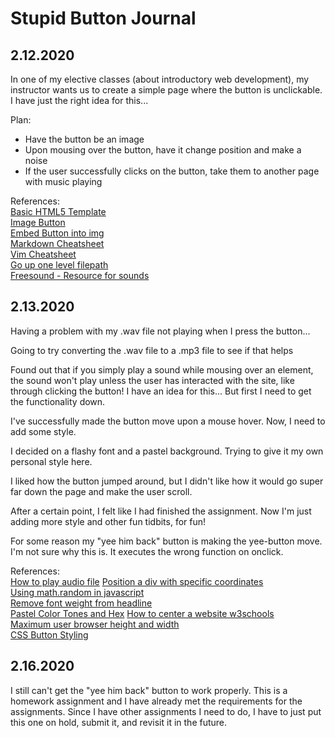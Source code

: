 # Stupid Button Journal

## 2.12.2020
In one of my elective classes (about introductory web development), my instructor wants us to create a simple page where the button is unclickable. I have just the right idea for this... 

Plan:  
- Have the button be an image
- Upon mousing over the button, have it change position and make a noise
- If the user successfully clicks on the button, take them to another page with music playing


References:  
[Basic HTML5 Template](https://www.sitepoint.com/a-basic-html5-template/)  
[Image Button](https://www.w3schools.com/tags/tryit.asp?filename=tryhtml_input_alt)  
[Embed Button into img](https://stackoverflow.com/questions/8683528/embed-image-in-a-button-element)  
[Markdown Cheatsheet](https://github.com/adam-p/markdown-here/wiki/Markdown-Cheatsheet)  
[Vim Cheatsheet](https://vim.rtorr.com/)  
[Go up one level filepath](https://stackoverflow.com/questions/4810927/how-to-go-up-a-level-in-the-src-path-of-a-url-in-html)  
[Freesound - Resource for sounds](https://freesound.org/)  

## 2.13.2020
Having a problem with my .wav file not playing when I press the button...  

Going to try converting the .wav file to a .mp3 file to see if that helps 

Found out that if you simply play a sound while mousing over an element, the sound won't play unless the user has interacted with the site, like through clicking the button! I have an idea for this... But first I need to get the functionality down. 

I've successfully made the button move upon a mouse hover. Now, I need to add some style.  

I decided on a flashy font and a pastel background. Trying to give it my own personal style here. 

I liked how the button jumped around, but I didn't like how it would go super far down the page and make the user scroll. 

After a certain point, I felt like I had finished the assignment. Now I'm just adding more style and other fun tidbits, for fun!  

For some reason my "yee him back" button is making the yee-button move. I'm not sure why this is. It executes the wrong function on onclick.  


References:  
[How to play audio file](https://stackoverflow.com/questions/47893690/how-to-play-an-audio-file-from-an-external-url-using-javascript)
[Position a div with specific coordinates](https://stackoverflow.com/questions/6802956/how-to-position-a-div-in-a-specific-coordinates)  
[Using math.random in javascript](https://medium.com/@josephcardillo/using-math-random-in-javascript-c49eff920b11)  
[Remove font weight from headline](https://stackoverflow.com/questions/8079070/how-to-remove-the-bold-from-a-headline)  
[Pastel Color Tones and Hex](https://www.schemecolor.com/pastel-color-tones.php) 
[How to center a website w3schools](https://www.w3schools.com/howto/howto_css_center_website.asp)   
[Maximum user browser height and width](https://stackoverflow.com/questions/15327829/how-to-find-using-javascript-the-maximum-users-browser-window-width-and-current)  
[CSS Button Styling](https://www.w3schools.com/css/css3_buttons.asp)  


## 2.16.2020
I still can't get the "yee him back" button to work properly. This is a homework assignment and I have already met the requirements for the assignments. Since I have other assignments I need to do, I have to just put this one on hold, submit it, and revisit it in the future.

